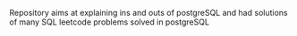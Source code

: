 Repository aims at explaining ins and outs of postgreSQL and had solutions of many SQL leetcode problems solved in postgreSQL
